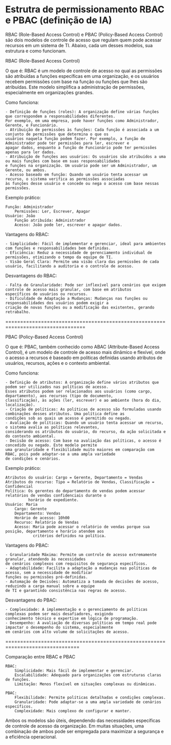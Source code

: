 # Estrutra de permissionamento RBAC e PBAC (definição de IA)

RBAC (Role-Based Access Control) e PBAC (Policy-Based Access Control) são dois modelos de controle de acesso que regulam quem pode
acessar recursos em um sistema de TI. Abaixo, cada um desses modelos, sua estrutura e como funcionam.

RBAC (Role-Based Access Control)

O que é:
RBAC é um modelo de controle de acesso no qual as permissões são atribuídas a funções específicas em uma organização, e os usuários
recebem permissões com base na função ou funções que lhes são atribuídas. Este modelo simplifica a administração de permissões,
especialmente em organizações grandes.

Como funciona:

    - Definição de funções (roles): A organização define várias funções que correspondem a responsabilidades diferentes.
    Por exemplo, em uma empresa, pode haver funções como Administrador, Gerente, e Funcionário.
    - Atribuição de permissões às funções: Cada função é associada a um conjunto de permissões que determina o que os
    usuários naquela função podem fazer. Por exemplo, a função de Administrador pode ter permissões para ler, escrever e
    apagar dados, enquanto a função de Funcionário pode ter permissões apenas para ler dados.
    - Atribuição de funções aos usuários: Os usuários são atribuídos a uma ou mais funções com base em suas responsabilidades
    e funções na organização. Um usuário pode ser um Administrador, um Gerente, ou ambos.
    - Acesso baseado em função: Quando um usuário tenta acessar um recurso, o sistema verifica as permissões associadas
    às funções desse usuário e concede ou nega o acesso com base nessas permissões.

Exemplo prático:

    Função: Administrador
        Permissões: Ler, Escrever, Apagar
    Usuário: João
        Função atribuída: Administrador
        Acesso: João pode ler, escrever e apagar dados.


Vantagens do RBAC:

    - Simplicidade: Fácil de implementar e gerenciar, ideal para ambientes com funções e responsabilidades bem definidas.
    - Eficiência: Reduz a necessidade de gerenciamento individual de permissões, otimizando o tempo da equipe de TI.
    - Visão Geral Clara: Permite uma visão clara das permissões de cada usuário, facilitando a auditoria e o controle de acesso.

Desvantagens do RBAC:

    - Falta de Granularidade: Pode ser inflexível para cenários que exigem controle de acesso mais granular, com base em atributos
    específicos de usuários ou recursos.
    - Dificuldade de Adaptação a Mudanças: Mudanças nas funções ou responsabilidades dos usuários podem exigir a
    criação de novas funções ou a modificação das existentes, gerando retrabalho.


=================================================================================

PBAC (Policy-Based Access Control)

O que é:
PBAC, também conhecido como ABAC (Attribute-Based Access Control), é um modelo de controle de acesso mais dinâmico e
flexível, onde o acesso a recursos é baseado em políticas definidas usando atributos de usuários, recursos, ações
e o contexto ambiental.

Como funciona:

    - Definição de atributos: A organização define vários atributos que podem ser utilizados nas políticas de acesso.
    Esses atributos podem ser relacionados aos usuários (como cargo, departamento), aos recursos (tipo de documento,
    classificação), às ações (ler, escrever) e ao ambiente (hora do dia, localização).
    - Criação de políticas: As políticas de acesso são formuladas usando combinações desses atributos. Uma política define as
    condições sob as quais um acesso é permitido ou negado.
    - Avaliação de políticas: Quando um usuário tenta acessar um recurso, o sistema avalia as políticas relevantes,
    considerando os atributos do usuário, do recurso, da ação solicitada e do contexto ambiental.
    - Decisão de acesso: Com base na avaliação das políticas, o acesso é concedido ou negado. Este modelo permite
    uma granularidade e flexibilidade muito maiores em comparação com RBAC, pois pode adaptar-se a uma ampla variedade
    de condições e cenários.

Exemplo prático:

    Atributos do usuário: Cargo = Gerente, Departamento = Vendas
    Atributos do recurso: Tipo = Relatório de Vendas, Classificação = Confidencial
    Política: Os gerentes do departamento de vendas podem acessar relatórios de vendas confidenciais durante o
              horário de expediente.
    Usuário: Maria
        Cargo: Gerente
        Departamento: Vendas
        Horário de acesso: 10h00
        Recurso: Relatório de Vendas
        Acesso: Maria pode acessar o relatório de vendas porque sua posição, departamento e horário atendem aos
                critérios definidos na política.


Vantagens do PBAC:

    - Granularidade Máxima: Permite um controle de acesso extremamente granular, atendendo às necessidades
    de cenários complexos com requisitos de segurança específicos.
    - Adaptabilidade: Facilita a adaptação a mudanças nas políticas de acesso, sem a necessidade de modificar
    funções ou permissões pré-definidas.
    - Automação de Decisões: Automatiza a tomada de decisões de acesso, reduzindo a carga manual sobre a equipe
    de TI e garantindo consistência nas regras de acesso.

Desvantagens do PBAC:

    - Complexidade: A implementação e o gerenciamento de políticas complexas podem ser mais desafiadores, exigindo
    conhecimento técnico e expertise em lógica de programação.
    - Desempenho: A avaliação de diversas políticas em tempo real pode impactar o desempenho do sistema, especialmente
    em cenários com alto volume de solicitações de acesso.

===============================================================================

Comparação entre RBAC e PBAC

    RBAC:
        Simplicidade: Mais fácil de implementar e gerenciar.
        Escalabilidade: Adequado para organizações com estruturas claras de funções.
        Limitação: Menos flexível em situações complexas ou dinâmicas.

    PBAC:
        Flexibilidade: Permite políticas detalhadas e condições complexas.
        Granularidade: Pode adaptar-se a uma ampla variedade de cenários específicos.
        Complexidade: Mais complexo de configurar e manter.

Ambos os modelos são úteis, dependendo das necessidades específicas de controle de acesso da organização.
Em muitas situações, uma combinação de ambos pode ser empregada para maximizar a segurança e a eficiência operacional.

